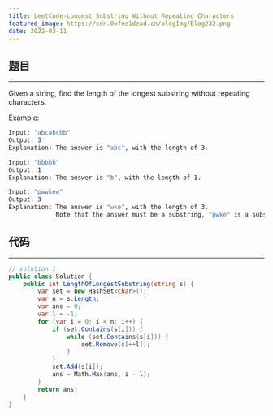 ```yaml
---
title: LeetCode-Longest Substring Without Repeating Characters
featured_image: https://cdn.0xfee1dead.cn/blogImg/Blog232.png
date: 2022-03-11
---
```


## 题目
***  
Given a string, find the length of the longest substring without repeating characters.

Example: 
``` sh
Input: "abcabcbb"
Output: 3 
Explanation: The answer is "abc", with the length of 3. 

Input: "bbbbb"
Output: 1
Explanation: The answer is "b", with the length of 1.

Input: "pwwkew"
Output: 3
Explanation: The answer is "wke", with the length of 3. 
             Note that the answer must be a substring, "pwke" is a subsequence and not a substring.
```

## 代码
***  
``` csharp
// solution 1
public class Solution {
    public int LengthOfLongestSubstring(string s) {
        var set = new HashSet<char>();
        var n = s.Length;
        var ans = 0;
        var l = -1;
        for (var i = 0; i < n; i++) {
            if (set.Contains(s[i])) {
                while (set.Contains(s[i])) {
                    set.Remove(s[++l]);
                }
            }
            set.Add(s[i]);
            ans = Math.Max(ans, i - l);
        }
        return ans;
    }
}
```
